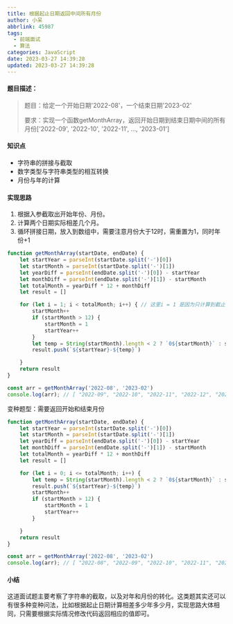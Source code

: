 ```yaml
---
title: 根据起止日期返回中间所有月份
author: 小呆
abbrlink: 45987
tags:
  - 前端面试
  - 算法
categories: JavaScript
date: 2023-03-27 14:39:28
updated: 2023-03-27 14:39:28
---
```


#### 题目描述：

> 题目：给定一个开始日期'2022-08'，一个结束日期'2023-02'
>
> 要求：实现一个函数getMonthArray，返回开始日期到结束日期中间的所有月份['2022-09', '2022-10', '2022-11', ..., '2023-01']

#### 知识点

- 字符串的拼接与截取
- 数字类型与字符串类型的相互转换
- 月份与年的计算

<!--more-->

#### 实现思路

1. 根据入参截取出开始年份、月份。
2. 计算两个日期实际相差几个月。
3. 循环拼接日期，放入到数组中，需要注意月份大于12时，需重置为1，同时年份+1

```javascript
function getMonthArray(startDate, endDate) {
    let startYear = parseInt(startDate.split('-')[0])
    let startMonth = parseInt(startDate.split('-')[1])
    let yearDiff = parseInt(endDate.split('-')[0]) - startYear
    let monthDiff = parseInt(endDate.split('-')[1]) - startMonth
    let totalMonth = yearDiff * 12 + monthDiff
    let result = []

    for (let i = 1; i < totalMonth; i++) { // 这里i = 1 是因为只计算到截止日期的前一个月
        startMonth++
        if (startMonth > 12) {
            startMonth = 1
            startYear++
        }
        let temp = String(startMonth).length < 2 ? `0${startMonth}` : startMonth
        result.push(`${startYear}-${temp}`)

    }
    return result
}

const arr = getMonthArray('2022-08', '2023-02')
console.log(arr); // [ "2022-09", "2022-10", "2022-11", "2022-12", "2023-01" ]
```

变种题型：需要返回开始和结束月份

```javascript
function getMonthArray(startDate, endDate) {
    let startYear = parseInt(startDate.split('-')[0])
    let startMonth = parseInt(startDate.split('-')[1])
    let yearDiff = parseInt(endDate.split('-')[0]) - startYear
    let monthDiff = parseInt(endDate.split('-')[1]) - startMonth
    let totalMonth = yearDiff * 12 + monthDiff
    let result = []

    for (let i = 0; i <= totalMonth; i++) {
        let temp = String(startMonth).length < 2 ? `0${startMonth}` : startMonth
        result.push(`${startYear}-${temp}`)
        startMonth++
        if (startMonth > 12) {
            startMonth = 1
            startYear++
        }

    }
    return result
}

const arr = getMonthArray('2022-08', '2023-02')
console.log(arr); // [ "2022-08", "2022-09", "2022-10", "2022-11", "2022-12", "2023-01", "2023-02" ]
```

#### 小结

这道面试题主要考察了字符串的截取，以及对年和月份的转化。这类题其实还可以有很多种变种问法，比如根据起止日期计算相差多少年多少月，实现思路大体相同，只需要根据实际情况修改代码返回相应的值即可。
